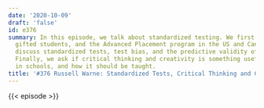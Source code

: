 ```yaml
---
date: '2020-10-09'
draft: 'false'
id: e376
summary: In this episode, we talk about standardized testing. We first talk about
  gifted students, and the Advanced Placement program in the US and Canada. We then
  discuss standardized tests, test bias, and the predictive validity of IQ tests.
  Finally, we ask if critical thinking and creativity is something useful to teach
  in schools, and how it should be taught.
title: '#376 Russell Warne: Standardized Tests, Critical Thinking and Creativity'
---
```

{{< episode >}}

